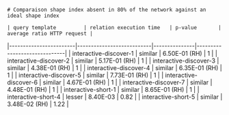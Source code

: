 
    # Comparaison shape index absent in 80% of the network against an ideal shape index
    
    | query template         | relation execution time   | p-value       |   average ratio HTTP request |
|------------------------|---------------------------|---------------|------------------------------|
| interactive-discover-1 | similar                   | 6.50E-01 (RH) |                         1    |
| interactive-discover-2 | similar                   | 5.17E-01 (RH) |                         1    |
| interactive-discover-3 | similar                   | 4.38E-01 (RH) |                         1    |
| interactive-discover-4 | similar                   | 6.35E-01 (RH) |                         1    |
| interactive-discover-5 | similar                   | 7.73E-01 (RH) |                         1    |
| interactive-discover-6 | similar                   | 4.67E-01 (RH) |                         1    |
| interactive-discover-7 | similar                   | 4.48E-01 (RH) |                         1    |
| interactive-short-1    | similar                   | 8.65E-01 (RH) |                         1    |
| interactive-short-4    | lesser                    | 8.40E-03      |                         0.82 |
| interactive-short-5    | similar                   | 3.48E-02 (RH) |                         1.22 |
    